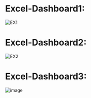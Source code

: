 # Excel-Dashboard1:

![EX1](https://user-images.githubusercontent.com/106017493/233773140-1fe6b263-b83d-4b0a-8b13-cfa0b6637e31.png)


# Excel-Dashboard2:

![EX2](https://user-images.githubusercontent.com/106017493/233773144-21b3e1d7-fb96-46eb-a11e-921f43faddf8.png)

# Excel-Dashboard3:

![image](https://user-images.githubusercontent.com/106017493/233803939-9309e479-fd2b-40fe-b382-ee17c95766d7.png)

